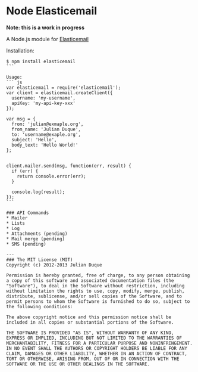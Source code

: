 # Node Elasticemail

**Note: this is a work in progress**

A Node.js module for [Elasticemail](http://www.elasticemail.com)

Installation:

`````
$ npm install elasticemail
```

Usage:
``` js
var elasticemail = require('elasticemail');
var client = elasticemail.createClient({
  username: 'my-username',
  apiKey: 'my-api-key-xxx'
});

var msg = {
  from: 'julian@exmaple.org',
  from_name: 'Julian Duque',
  to: 'username@exaple.org',
  subject: 'Hello',
  body_text: 'Hello World!'
};


client.mailer.send(msg, function(err, result) {
  if (err) {
    return console.error(err);
  }

  console.log(result);
});
```

### API Commands
* Mailer
* Lists
* Log
* Attachments (pending)
* Mail merge (pending)
* SMS (pending)

---
### The MIT License (MIT)
Copyright (c) 2012-2013 Julian Duque

Permission is hereby granted, free of charge, to any person obtaining a copy of this software and associated documentation files (the "Software"), to deal in the Software without restriction, including without limitation the rights to use, copy, modify, merge, publish, distribute, sublicense, and/or sell copies of the Software, and to permit persons to whom the Software is furnished to do so, subject to the following conditions:

The above copyright notice and this permission notice shall be included in all copies or substantial portions of the Software.

THE SOFTWARE IS PROVIDED "AS IS", WITHOUT WARRANTY OF ANY KIND, EXPRESS OR IMPLIED, INCLUDING BUT NOT LIMITED TO THE WARRANTIES OF MERCHANTABILITY, FITNESS FOR A PARTICULAR PURPOSE AND NONINFRINGEMENT. IN NO EVENT SHALL THE AUTHORS OR COPYRIGHT HOLDERS BE LIABLE FOR ANY CLAIM, DAMAGES OR OTHER LIABILITY, WHETHER IN AN ACTION OF CONTRACT, TORT OR OTHERWISE, ARISING FROM, OUT OF OR IN CONNECTION WITH THE SOFTWARE OR THE USE OR OTHER DEALINGS IN THE SOFTWARE.
